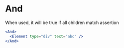 # And

When used, it will be true if all children match assertion

```jsx
<And>
  <Element type="div" text="abc" />
</And>
```